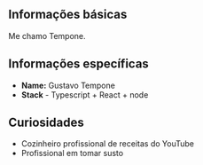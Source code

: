 ## Informações básicas

Me chamo Tempone. 

## Informações específicas

* **Name:** Gustavo Tempone 
* **Stack** - Typescript + React + node

## Curiosidades 

* Cozinheiro profissional de receitas do YouTube
* Profissional em tomar susto

